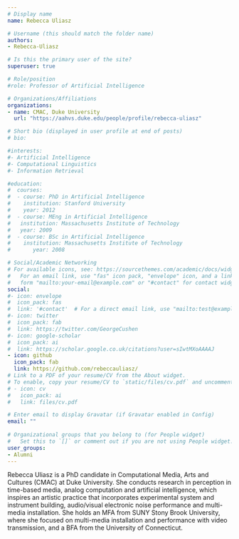 ```yaml
---
# Display name
name: Rebecca Uliasz

# Username (this should match the folder name)
authors:
- Rebecca-Uliasz

# Is this the primary user of the site?
superuser: true

# Role/position
#role: Professor of Artificial Intelligence

# Organizations/Affiliations
organizations:
- name: CMAC, Duke University
  url: "https://aahvs.duke.edu/people/profile/rebecca-uliasz"

# Short bio (displayed in user profile at end of posts)
# bio:

#interests:
#- Artificial Intelligence
#- Computational Linguistics
#- Information Retrieval

#education:
#  courses:
#  - course: PhD in Artificial Intelligence
#    institution: Stanford University
#    year: 2012
#  - course: MEng in Artificial Intelligence
#   institution: Massachusetts Institute of Technology
#   year: 2009
#  - course: BSc in Artificial Intelligence
#    institution: Massachusetts Institute of Technology
#       year: 2008

# Social/Academic Networking
# For available icons, see: https://sourcethemes.com/academic/docs/widgets/#icons
#   For an email link, use "fas" icon pack, "envelope" icon, and a link in the
#   form "mailto:your-email@example.com" or "#contact" for contact widget.
social:
#- icon: envelope
#  icon_pack: fas
#  link: '#contact'  # For a direct email link, use "mailto:test@example.org".
#- icon: twitter
#  icon_pack: fab
#  link: https://twitter.com/GeorgeCushen
#- icon: google-scholar
#  icon_pack: ai
#  link: https://scholar.google.co.uk/citations?user=sIwtMXoAAAAJ
- icon: github
  icon_pack: fab
  link: https://github.com/rebeccauliasz/
# Link to a PDF of your resume/CV from the About widget.
# To enable, copy your resume/CV to `static/files/cv.pdf` and uncomment the lines below.  
# - icon: cv
#   icon_pack: ai
#   link: files/cv.pdf

# Enter email to display Gravatar (if Gravatar enabled in Config)
email: ""
  
# Organizational groups that you belong to (for People widget)
#   Set this to `[]` or comment out if you are not using People widget.  
user_groups:
- Alumni
---
```

Rebecca Uliasz is a PhD candidate in Computational Media, Arts and Cultures (CMAC) at Duke University. She conducts research in perception in time-based media, analog computation and artificial intelligence, which inspires an artistic practice that incorporates experimental system and instrument building, audio/visual electronic noise performance and multi-media installation. She holds an MFA from SUNY Stony Brook University, where she focused on multi-media installation and performance with video transmission, and a BFA from the University of Connecticut.